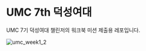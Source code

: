 # UMC 7th 덕성여대

UMC 7기 덕성여대 챌린저의 워크북 미션 제출용 레포입니다.

![umc_week1_2](https://github.com/user-attachments/assets/50d44108-cc8b-48a7-8a26-79c09e05d13c)
